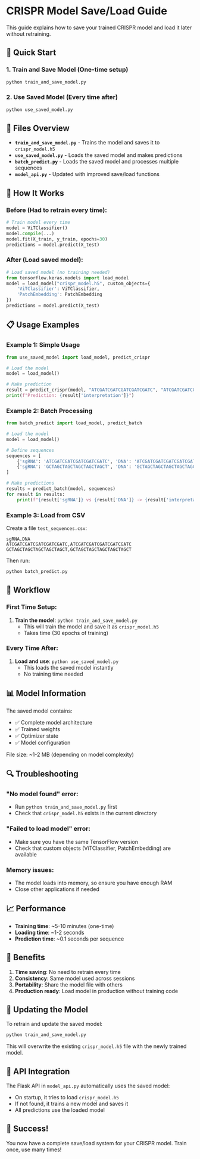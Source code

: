# CRISPR Model Save/Load Guide

This guide explains how to save your trained CRISPR model and load it later without retraining.

## 🎯 Quick Start

### 1. Train and Save Model (One-time setup)

```bash
python train_and_save_model.py
```

### 2. Use Saved Model (Every time after)

```bash
python use_saved_model.py
```

## 📁 Files Overview

- **`train_and_save_model.py`** - Trains the model and saves it to `crispr_model.h5`
- **`use_saved_model.py`** - Loads the saved model and makes predictions
- **`batch_predict.py`** - Loads the saved model and processes multiple sequences
- **`model_api.py`** - Updated with improved save/load functions

## 🔧 How It Works

### Before (Had to retrain every time):

```python
# Train model every time
model = ViTClassifier()
model.compile(...)
model.fit(X_train, y_train, epochs=30)
predictions = model.predict(X_test)
```

### After (Load saved model):

```python
# Load saved model (no training needed)
from tensorflow.keras.models import load_model
model = load_model("crispr_model.h5", custom_objects={
    'ViTClassifier': ViTClassifier,
    'PatchEmbedding': PatchEmbedding
})
predictions = model.predict(X_test)
```

## 📋 Usage Examples

### Example 1: Simple Usage

```python
from use_saved_model import load_model, predict_crispr

# Load the model
model = load_model()

# Make prediction
result = predict_crispr(model, "ATCGATCGATCGATCGATCGATC", "ATCGATCGATCGATCGATCGATC")
print(f"Prediction: {result['interpretation']}")
```

### Example 2: Batch Processing

```python
from batch_predict import load_model, predict_batch

# Load the model
model = load_model()

# Define sequences
sequences = [
    {'sgRNA': 'ATCGATCGATCGATCGATCGATC', 'DNA': 'ATCGATCGATCGATCGATCGATC'},
    {'sgRNA': 'GCTAGCTAGCTAGCTAGCTAGCT', 'DNA': 'GCTAGCTAGCTAGCTAGCTAGCT'},
]

# Make predictions
results = predict_batch(model, sequences)
for result in results:
    print(f"{result['sgRNA']} vs {result['DNA']} -> {result['interpretation']}")
```

### Example 3: Load from CSV

Create a file `test_sequences.csv`:

```csv
sgRNA,DNA
ATCGATCGATCGATCGATCGATC,ATCGATCGATCGATCGATCGATC
GCTAGCTAGCTAGCTAGCTAGCT,GCTAGCTAGCTAGCTAGCTAGCT
```

Then run:

```bash
python batch_predict.py
```

## 🚀 Workflow

### First Time Setup:

1. **Train the model**: `python train_and_save_model.py`
   - This will train the model and save it as `crispr_model.h5`
   - Takes time (30 epochs of training)

### Every Time After:

1. **Load and use**: `python use_saved_model.py`
   - This loads the saved model instantly
   - No training time needed

## 📊 Model Information

The saved model contains:

- ✅ Complete model architecture
- ✅ Trained weights
- ✅ Optimizer state
- ✅ Model configuration

File size: ~1-2 MB (depending on model complexity)

## 🔍 Troubleshooting

### "No model found" error:

- Run `python train_and_save_model.py` first
- Check that `crispr_model.h5` exists in the current directory

### "Failed to load model" error:

- Make sure you have the same TensorFlow version
- Check that custom objects (ViTClassifier, PatchEmbedding) are available

### Memory issues:

- The model loads into memory, so ensure you have enough RAM
- Close other applications if needed

## 📈 Performance

- **Training time**: ~5-10 minutes (one-time)
- **Loading time**: ~1-2 seconds
- **Prediction time**: ~0.1 seconds per sequence

## 🎯 Benefits

1. **Time saving**: No need to retrain every time
2. **Consistency**: Same model used across sessions
3. **Portability**: Share the model file with others
4. **Production ready**: Load model in production without training code

## 🔄 Updating the Model

To retrain and update the saved model:

```bash
python train_and_save_model.py
```

This will overwrite the existing `crispr_model.h5` file with the newly trained model.

## 📝 API Integration

The Flask API in `model_api.py` automatically uses the saved model:

- On startup, it tries to load `crispr_model.h5`
- If not found, it trains a new model and saves it
- All predictions use the loaded model

## 🎉 Success!

You now have a complete save/load system for your CRISPR model. Train once, use many times!
